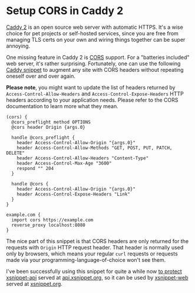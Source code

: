 Setup CORS in Caddy 2
=====================

[Caddy 2] is an open source web server with automatic HTTPS. It's a wise choice
for pet projects or self-hosted services, since you are free from managing TLS
certs on your own and wiring things together can be super annoying.

One missing feature in Caddy 2 is [CORS] support. For a "batteries included"
web server, it's rather surprising. Fortunately, one can use the following
[Caddy snippet] to augment any site with CORS headers without repeating oneself
over and over again.

**Please note**, you might want to update the list of headers returned by
`Access-Control-Allow-Headers` and `Access-Control-Expose-Headers` HTTP headers
according to your application needs. Please refer to the CORS documentation to
learn more what they mean.

```
(cors) {
  @cors_preflight method OPTIONS
  @cors header Origin {args.0}

  handle @cors_preflight {
    header Access-Control-Allow-Origin "{args.0}"
    header Access-Control-Allow-Methods "GET, POST, PUT, PATCH, DELETE"
    header Access-Control-Allow-Headers "Content-Type"
    header Access-Control-Max-Age "3600"
    respond "" 204
  }

  handle @cors {
    header Access-Control-Allow-Origin "{args.0}"
    header Access-Control-Expose-Headers "Link"
  }
}

example.com {
  import cors https://example.com
  reverse_proxy localhost:8080
}
```

The nice part of this snippet is that CORS headers are only returned for the
requests with `Origin` HTTP request header. That header is normally used only
by browsers, which means your regular `curl` requests or requests made via your
programming-language-of-choice won't see them.

I've been successfully using this snippet for quite a while now [to protect]
[xsnippet-api] served at [api.xsnippet.org], so it can be used by
[xsnippet-web] served at [xsnippet.org].

[Caddy 2]: https://caddyserver.com/
[CORS]: https://developer.mozilla.org/en-US/docs/Web/HTTP/CORS
[Caddy snippet]: https://caddyserver.com/docs/caddyfile/concepts#snippets
[to protect]: https://github.com/xsnippet/xsnippet-infra/blob/1d583a6868597cb71bb2ae08f60bc42ac4364e91/roles/xsnippet_api/templates/caddy.j2#L1-L17
[xsnippet-api]: https://github.com/xsnippet/xsnippet-api
[xsnippet-web]: https://github.com/xsnippet/xsnippet-web
[api.xsnippet.org]: https://api.xsnippet.org
[xsnippet.org]: https://xsnippet.org
